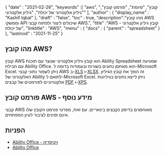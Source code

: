 {
  "date" : "2021-02-26",
  "keywords" :[ "aws", "קובץ", "סיומת", "פורמט קובץ", "גיליון אלקטרוני של יכולת", "גיליון אלקטרוני" ],
  "author" : {
    "display_name" : "Kashif Iqbal"
},
  "draft" : "false",
  "toc" : true,
  "description":"מהו קובץ AWS וממשקי API שיכולים ליצור ולפתוח קבצי AWS.",
  "title" :"AWS - קובץ גיליון אלקטרוני של יכולת",
  "linktitle" : "AWS",
  "menu" : {
    "docs" : {
      "parent" : "spreadsheet"
}
},
  "lastmod" : "2021-11-25"
}

## מהו קובץ AWS?

קובץ AWS הוא קובץ גיליון אלקטרוני שנוצר עם תוכנת Ability Spreadsheet שמגיעה עם חבילת Ability Office. הוא מאחסן נתונים בשורות ובעמודות בדומה ל-Microsoft Excel. ניתן לשמור נתוני קבצי AWS ב-[XLS](/he/spreadsheet/xls/) ו-[XLSX](/he/spreadsheet/xlsx/). זה הופך את קובץ הגיליון האלקטרוני של Ability לתואם ל-Microsoft Excel. ניתן לייצא נתונים בגיליונות אלקטרוניים לפורמטים של קבצים [PDF](/he/pdf/) ו-[XPS](/he/page-description-language/xps/).

## פורמט קובץ AWS - מידע נוסף

קבצי AWS מאוחסנים בדיסק כקבצים בינאריים. עם זאת, מפרטי פורמט הקובץ שלו אינם זמינים לציבור לעיון המפתחים.

## הפניות ##

* [Ability Office - ויקיפדיה](https://en.wikipedia.org/wiki/Ability_Office)
* [Ability Office](https://www.ability.com/en/home/home)

